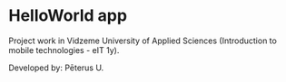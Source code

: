 # HelloWorld app

Project work in Vidzeme University of Applied Sciences (Introduction to mobile technologies - eIT 1y).

Developed by: Pēterus U.

